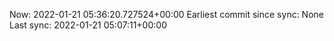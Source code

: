 Now: 2022-01-21 05:36:20.727524+00:00 Earliest commit since sync: None Last sync: 2022-01-21 05:07:11+00:00

